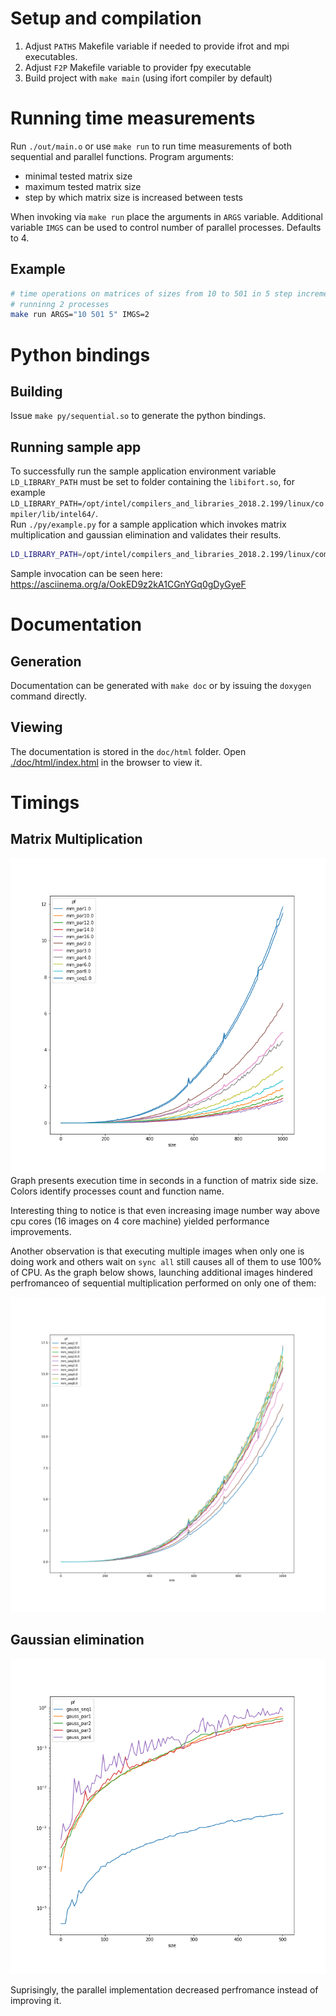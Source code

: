 # Setup and compilation
1. Adjust `PATHS` Makefile variable if needed to provide ifrot and mpi executables.
2. Adjust `F2P` Makefile variable to provider fpy executable
3. Build project with `make main` (using ifort compiler by default)

# Running time measurements
Run `./out/main.o` or use `make run` to run time measurements of both sequential and parallel functions. Program arguments:
* minimal tested matrix size
* maximum tested matrix size
* step by which matrix size is increased between tests

When invoking via `make run` place the arguments in `ARGS` variable. Additional variable `IMGS` can be used to control number of parallel processes. Defaults to 4.

## Example
```bash
# time operations on matrices of sizes from 10 to 501 in 5 step increment
# runninng 2 processes
make run ARGS="10 501 5" IMGS=2
```

# Python bindings

## Building
Issue `make py/sequential.so` to generate the python bindings.

## Running sample app

To successfully run the sample application environment variable `LD_LIBRARY_PATH` must be set to folder containing the `libifort.so`, for example `LD_LIBRARY_PATH=/opt/intel/compilers_and_libraries_2018.2.199/linux/compiler/lib/intel64/`.  
Run `./py/example.py` for a sample application which invokes matrix multiplication and gaussian elimination and validates their results.

```bash
LD_LIBRARY_PATH=/opt/intel/compilers_and_libraries_2018.2.199/linux/compiler/lib/intel64/ ./py/example.py
```

Sample invocation can be seen here: <https://asciinema.org/a/OokED9z2kA1CGnYGq0gDyGyeF>


# Documentation

## Generation
Documentation can be generated with `make doc` or by issuing the `doxygen` command directly.

## Viewing
The documentation is stored in the `doc/html` folder. Open [./doc/html/index.html](./doc/html/index.html) in the browser to view it.

# Timings

## Matrix Multiplication

![time](./stats/mm.png)
Graph presents execution time in seconds in a function of matrix side size. Colors identify processes count and function name.

Interesting thing to notice is that even increasing image number way above cpu cores (16 images on 4 core machine) yielded performance improvements.

Another observation is that executing multiple images when only one is doing work and others wait on `sync all` still causes all of them to use 100% of CPU. As the graph below shows, launching additional images hindered perfromanceo of sequential multiplication performed on only one of them:

![mm_seq](./stats/mm_seq.png)

## Gaussian elimination
![gauss](./stats/gauss_log.png)

Suprisingly, the parallel implementation decreased perfromance instead of improving it.
